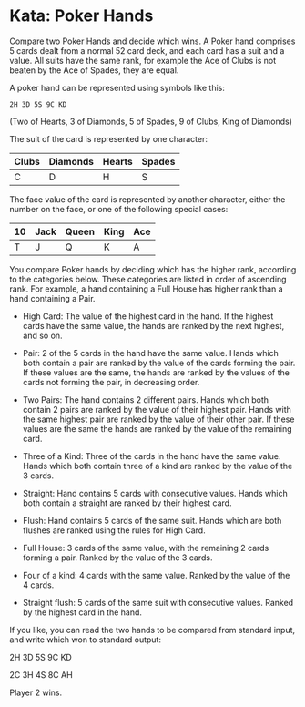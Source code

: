 # Kata: Poker Hands

Compare two Poker Hands and decide which wins. A Poker hand comprises 5 cards
dealt from a normal 52 card deck, and each card has a suit and a value. All
suits have the same rank, for example the Ace of Clubs is not beaten by the Ace
of Spades, they are equal.

A poker hand can be represented using symbols like this:

`2H 3D 5S 9C KD`

(Two of Hearts, 3 of Diamonds, 5 of Spades, 9 of Clubs, King of Diamonds)

The suit of the card is represented by one character:

| Clubs | Diamonds | Hearts | Spades |
| ----- | -------- | ------ | ------ |
| C     | D        | H      | S      |

The face value of the card is represented by another character, either the
number on the face, or one of the following special cases:

| 10  | Jack | Queen | King | Ace |
| --- | ---- | ----- | ---- | --- |
| T   | J    | Q     | K    | A   |

You compare Poker hands by deciding which has the higher rank, according to the
categories below. These categories are listed in order of ascending rank. For
example, a hand containing a Full House has higher rank than a hand containing
a Pair.

-   High Card: The value of the highest card in the hand. If the highest cards
    have the same value, the hands are ranked by the next highest, and so on.

-   Pair: 2 of the 5 cards in the hand have the same value. Hands which both
    contain a pair are ranked by the value of the cards forming the pair. If
    these values are the same, the hands are ranked by the values of the cards
    not forming the pair, in decreasing order.

-   Two Pairs: The hand contains 2 different pairs. Hands which both contain 2
    pairs are ranked by the value of their highest pair. Hands with the same
    highest pair are ranked by the value of their other pair. If these values
    are the same the hands are ranked by the value of the remaining card.

-   Three of a Kind: Three of the cards in the hand have the same value. Hands
    which both contain three of a kind are ranked by the value of the 3 cards.

-   Straight: Hand contains 5 cards with consecutive values. Hands which both
    contain a straight are ranked by their highest card.

-   Flush: Hand contains 5 cards of the same suit. Hands which are both flushes
    are ranked using the rules for High Card.

-   Full House: 3 cards of the same value, with the remaining 2 cards forming a
    pair. Ranked by the value of the 3 cards.

-   Four of a kind: 4 cards with the same value. Ranked by the value of the 4
    cards.

-   Straight flush: 5 cards of the same suit with consecutive values. Ranked by
    the highest card in the hand.

If you like, you can read the two hands to be compared from standard input, and
write which won to standard output:

2H 3D 5S 9C KD

2C 3H 4S 8C AH

Player 2 wins.
